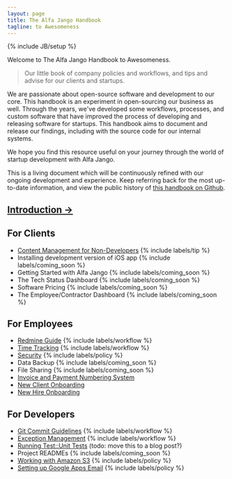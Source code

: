 ```yaml
---
layout: page
title: The Alfa Jango Handbook
tagline: to Awesomeness
---
```

{% include JB/setup %}

Welcome to The Alfa Jango Handbook to Awesomeness.

> Our little book of company policies and workflows, and tips and advise
> for our clients and startups.

We are passionate about
open-source software and development to our core. This handbook is an
experiment in open-sourcing our business as well. Through the years,
we've developed some workflows, processes, and custom software that have
improved the process of developing and releasing software for
startups. This handbook aims to document and release our
findings, including with the source code for our internal systems.

We hope you find this resource useful on your journey through the
world of startup development with Alfa Jango.

This is a living document which will be continuously refined with our
ongoing development and experience. Keep referring back for the most
up-to-date information, and view the public history of [this handbook on
Github](https://github.com/alfajango/handbook).

## [Introduction &rarr;](/introduction.html)

## For Clients

* [Content Management for Non-Developers](/cms-tips.html) {% include labels/tip %}
* Installing development version of iOS app {% include labels/coming_soon %}
* Getting Started with Alfa Jango {% include labels/coming_soon %}
* The Tech Status Dashboard {% include labels/coming_soon %}
* Software Pricing {% include labels/coming_soon %}
* The Employee/Contractor Dashboard {% include labels/coming_soon %}

## For Employees

* [Redmine Guide](/redmine-guide.html) {% include labels/workflow %}
* [Time Tracking](/time-tracking.html) {% include labels/workflow %}
* [Security](/security.html) {% include labels/policy %}
* Data Backup {% include labels/coming_soon %}
* File Sharing {% include labels/coming_soon %}
* [Invoice and Payment Numbering System](/invoice-and-payment-numbering-system.html)
* [New Client Onboarding](/new-client-onboarding.html)
* [New Hire Onboarding](/new-hire-onboarding.html)

## For Developers

* [Git Commit Guidelines](/git-commit-guidelines.html) {% include labels/workflow %}
* [Exception Management](/exception-management.html) {% include labels/workflow %}
* [Running Test::Unit Tests](/running-test-unit-tests.html) (todo: move
  this to a blog post?)
* Project READMEs {% include labels/coming_soon %}
* [Working with Amazon S3](/working-with-amazon-s3.html) {% include labels/policy %}
* [Setting up Google Apps Email](/setting-up-google-apps.html) {% include labels/policy %}
